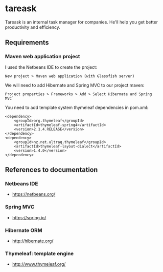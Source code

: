 # tareask

Tareask is an internal task manager for companies. He'll help you get better productivity and efficiency.

## Requirements

### Maven web application project

I used the Netbeans IDE to create the project:
```
New project > Maven web application (with Glassfish server)
```

We will need to add Hibernate and Spring MVC to our project maven:
```
Project properties > Frameworks > Add > Select Hibernate and Spring MVC
```

You need to add template system thymeleaf dependencies in pom.xml:
```
<dependency>
    <groupId>org.thymeleaf</groupId>
    <artifactId>thymeleaf-spring4</artifactId>
    <version>2.1.4.RELEASE</version>
</dependency>  
<dependency>
    <groupId>nz.net.ultraq.thymeleaf</groupId>
    <artifactId>thymeleaf-layout-dialect</artifactId>
    <version>1.4.0</version>
</dependency>  
```

## References to documentation

### Netbeans IDE
- https://netbeans.org/

### Spring MVC
- https://spring.io/

### Hibernate ORM
- http://hibernate.org/

### Thymeleaf: template engine
- http://www.thymeleaf.org/
